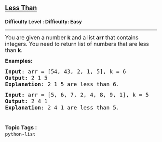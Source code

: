 <h2><a href="https://www.geeksforgeeks.org/problems/less-than/1?page=2&difficulty=Basic,Easy&status=unsolved&sortBy=accuracy">Less Than</a></h2><h3>Difficulty Level : Difficulty: Easy</h3><hr><div class="problems_problem_content__Xm_eO"><p><span style="font-size: 18px;">You are given a number <strong>k </strong>and a list <strong>arr</strong> that contains integers. You need to return list of numbers that are less than <strong>k</strong>.</span></p>
<p><span style="font-size: 18px;"><strong>Examples:</strong></span> <span style="font-size: 18px;"><strong> </strong></span></p>
<pre><span style="font-size: 18px;"><strong>Input</strong>: arr = [54, 43, 2, 1, 5], k = 6
<strong>Output:</strong> 2 1 5
<strong>Explanation</strong>: 2 1 5 are less than 6.</span></pre>
<pre><span style="font-size: 18px;"><strong>Input: </strong>arr = [5, 6, 7, 2, 4, 8, 9, 1], k = 5
<strong>Output: </strong>2 4 1
<strong>Explanation</strong>: 2 4 1 are less than 5.</span></pre></div><br><p><span style=font-size:18px><strong>Topic Tags : </strong><br><code>python-list</code>&nbsp;
